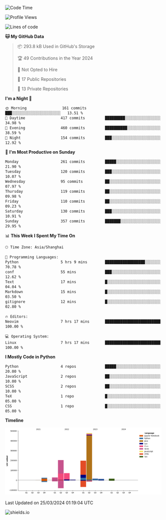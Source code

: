 <!--START_SECTION:waka-->
![Code Time](http://img.shields.io/badge/Code%20Time-394%20hrs%2058%20mins-blue)

![Profile Views](http://img.shields.io/badge/Profile%20Views-0-blue)

![Lines of code](https://img.shields.io/badge/From%20Hello%20World%20I%27ve%20Written-1.1%20million%20lines%20of%20code-blue)

**🐱 My GitHub Data** 

> 📦 293.8 kB Used in GitHub's Storage 
 > 
> 🏆 49 Contributions in the Year 2024
 > 
> 🚫 Not Opted to Hire
 > 
> 📜 17 Public Repositories 
 > 
> 🔑 13 Private Repositories 
 > 
**I'm a Night 🦉** 

```text
🌞 Morning                161 commits         ███░░░░░░░░░░░░░░░░░░░░░░   13.51 % 
🌆 Daytime                417 commits         █████████░░░░░░░░░░░░░░░░   34.98 % 
🌃 Evening                460 commits         ██████████░░░░░░░░░░░░░░░   38.59 % 
🌙 Night                  154 commits         ███░░░░░░░░░░░░░░░░░░░░░░   12.92 % 
```
📅 **I'm Most Productive on Sunday** 

```text
Monday                   261 commits         █████░░░░░░░░░░░░░░░░░░░░   21.90 % 
Tuesday                  120 commits         ███░░░░░░░░░░░░░░░░░░░░░░   10.07 % 
Wednesday                95 commits          ██░░░░░░░░░░░░░░░░░░░░░░░   07.97 % 
Thursday                 119 commits         ██░░░░░░░░░░░░░░░░░░░░░░░   09.98 % 
Friday                   110 commits         ██░░░░░░░░░░░░░░░░░░░░░░░   09.23 % 
Saturday                 130 commits         ███░░░░░░░░░░░░░░░░░░░░░░   10.91 % 
Sunday                   357 commits         ███████░░░░░░░░░░░░░░░░░░   29.95 % 
```


📊 **This Week I Spent My Time On** 

```text
🕑︎ Time Zone: Asia/Shanghai

💬 Programming Languages: 
Python                   5 hrs 9 mins        ██████████████████░░░░░░░   70.78 % 
conf                     55 mins             ███░░░░░░░░░░░░░░░░░░░░░░   12.62 % 
Text                     17 mins             █░░░░░░░░░░░░░░░░░░░░░░░░   04.04 % 
Markdown                 15 mins             █░░░░░░░░░░░░░░░░░░░░░░░░   03.50 % 
gitignore                12 mins             █░░░░░░░░░░░░░░░░░░░░░░░░   02.80 % 

🔥 Editors: 
Neovim                   7 hrs 17 mins       █████████████████████████   100.00 % 

💻 Operating System: 
Linux                    7 hrs 17 mins       █████████████████████████   100.00 % 
```

**I Mostly Code in Python** 

```text
Python                   4 repos             █████░░░░░░░░░░░░░░░░░░░░   20.00 % 
JavaScript               2 repos             ██░░░░░░░░░░░░░░░░░░░░░░░   10.00 % 
SCSS                     2 repos             ██░░░░░░░░░░░░░░░░░░░░░░░   10.00 % 
TeX                      1 repo              █░░░░░░░░░░░░░░░░░░░░░░░░   05.00 % 
CSS                      1 repo              █░░░░░░░░░░░░░░░░░░░░░░░░   05.00 % 
```



**Timeline**

![Lines of Code chart](https://raw.githubusercontent.com/kopp4/kopp4/main/assets/bar_graph.png)


 Last Updated on 25/03/2024 01:19:04 UTC
<!--END_SECTION:waka-->
![shields.io](https://img.shields.io/github/commit-activity/w/kopp4/kopp4?color=g&label=abusing%20bot&style=flat-square)
